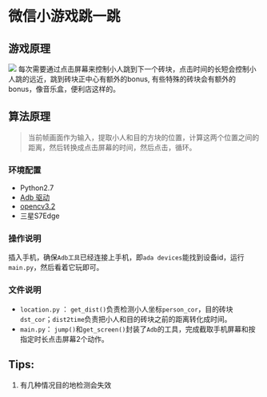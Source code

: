 # 微信小游戏跳一跳

## 游戏原理
![](file:///C:UsersArexyDesktop/tiaotiaotiao/s1.png)
每次需要通过点击屏幕来控制小人跳到下一个砖块，点击时间的长短会控制小人跳的远近，跳到砖块正中心有额外的bonus, 有些特殊的砖块会有额外的bonus，像音乐盒，便利店这样的。

## 算法原理
>当前帧画面作为输入，提取小人和目的方块的位置，计算这两个位置之间的距离，然后转换成点击屏幕的时间，然后点击，循环。

### 环境配置
- Python2.7
- [Adb 驱动](http://www.mz6.net/news/2016-03-07/4506.html)
- [opencv3.2](https://opencv.org/)
- 三星S7Edge

### 操作说明
插入手机，确保`Adb工具`已经连接上手机，即`ada devices`能找到设备id，运行`main.py`，然后看着它玩即可。

### 文件说明
- `location.py` ： `get_dist()`负责检测小人坐标`person_cor`，目的砖块`dst_cor`；`dist2time`负责把小人和目的砖块之前的距离转化成时间。
- `main.py`： `jump()`和`get_screen()`封装了`Adb`的工具，完成截取手机屏幕和按指定时长点击屏幕2个动作。

##  Tips:
1. 有几种情况目的地检测会失效